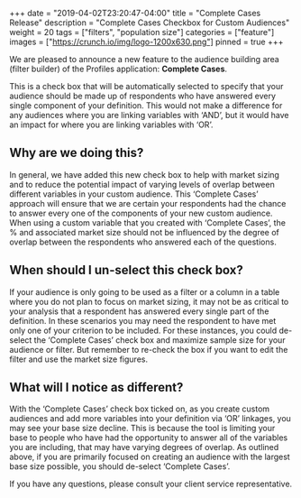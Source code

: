 +++
date = "2019-04-02T23:20:47-04:00"
title = "Complete Cases Release"
description = "Complete Cases Checkbox for Custom Audiences"
weight = 20
tags = ["filters", "population size"]
categories = ["feature"]
images = ["https://crunch.io/img/logo-1200x630.png"]
pinned = true
+++

We are pleased to announce a new feature to the audience building area (filter builder) of the Profiles application: 
**Complete Cases**.

This is a check box that will be automatically selected to specify that your audience should be made up of respondents who have answered every single component of your definition. This would not make a difference for any audiences where you are linking variables with ‘AND’, but it would have an impact for where you are linking variables with ‘OR’.

## Why are we doing this?

In general, we have added this new check box to help with market sizing and to reduce the potential impact of varying levels of overlap between different variables in your custom audience. This ‘Complete Cases’ approach will ensure that we are certain your respondents had the chance to answer every one of the components of your new custom audience. When using a custom variable that you created with ‘Complete Cases’, the % and associated market size should not be influenced by the degree of overlap between the respondents who answered each of the questions.

## When should I un-select this check box?

If your audience is only going to be used as a filter or a column in a table where you do not plan to focus on market sizing, it may not be as critical to your analysis that a respondent has answered every single part of the definition. In these scenarios you may need the respondent to have met only one of your criterion to be included. For these instances, you could de-select the ‘Complete Cases’ check box and maximize sample size for your audience or filter. But remember to re-check the box if you want to edit the filter and use the market size figures.

## What will I notice as different?

With the ‘Complete Cases’ check box ticked on, as you create custom audiences and add more variables into your definition via ‘OR’ linkages, you may see your base size decline. This is because the tool is limiting your base to people who have had the opportunity to answer all of the variables you are including, that may have varying degrees of overlap. As outlined above, if you are primarily focused on creating an audience with the largest base size possible, you should de-select ‘Complete Cases’.

If you have any questions, please consult your client service representative.
